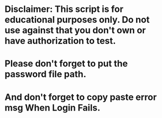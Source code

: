 # Disclaimer: This script is for educational purposes only.  Do not use against that you don't own or have authorization to test.
# Please don't forget to put the password file path.
# And don't forget to copy paste error msg When Login Fails.
